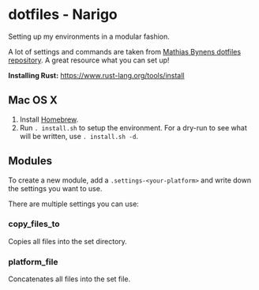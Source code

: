 # dotfiles - Narigo

Setting up my environments in a modular fashion.

A lot of settings and commands are taken from
[Mathias Bynens dotfiles repository](https://github.com/mathiasbynens/dotfiles). A great resource what you can set up!

**Installing Rust:**
https://www.rust-lang.org/tools/install

## Mac OS X

1. Install [Homebrew](https://brew.sh/).
2. Run `. install.sh` to setup the environment. For a dry-run to see what will be written, use `. install.sh -d`.

## Modules

To create a new module, add a `.settings-<your-platform>` and write down the settings you want to use.

There are multiple settings you can use:

### copy_files_to

Copies all files into the set directory.

### platform_file

Concatenates all files into the set file.
